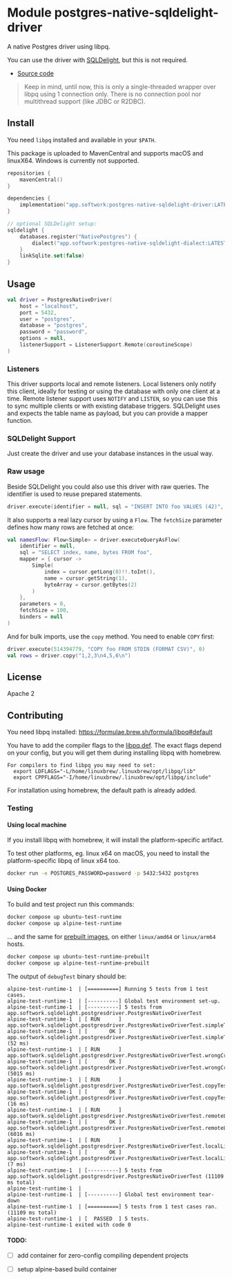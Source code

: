 # Module postgres-native-sqldelight-driver

A native Postgres driver using libpq.

You can use the driver with [SQLDelight](https://github.com/cashapp/sqldelight), but this is not required.

- [Source code](https://github.com/hfhbd/postgres-native-sqldelight)

> Keep in mind, until now, this is only a single-threaded wrapper over libpq using 1 connection only. There is no connection pool nor multithread support (like JDBC or R2DBC).

## Install

You need `libpq` installed and available in your `$PATH`.

This package is uploaded to MavenCentral and supports macOS and linuxX64.
Windows is currently not supported.

````kotlin
repositories {
    mavenCentral()
}

dependencies {
    implementation("app.softwork:postgres-native-sqldelight-driver:LATEST")
}

// optional SQLDelight setup:
sqldelight {
    databases.register("NativePostgres") {
        dialect("app.softwork:postgres-native-sqldelight-dialect:LATEST")
    }
    linkSqlite.set(false)
}
````

## Usage

```kotlin
val driver = PostgresNativeDriver(
    host = "localhost",
    port = 5432,
    user = "postgres",
    database = "postgres",
    password = "password",
    options = null,
    listenerSupport = ListenerSupport.Remote(coroutineScope)
)
```

### Listeners

This driver supports local and remote listeners.
Local listeners only notify this client, ideally for testing or using the database with only one client at a time.
Remote listener support uses `NOTIFY` and `LISTEN`, so you can use this to sync multiple clients or with existing database
triggers.
SQLDelight uses and expects the table name as payload, but you can provide a mapper function.

### SQLDelight Support

Just create the driver and use your database instances in the usual way.

### Raw usage

Beside SQLDelight you could also use this driver with raw queries.
The identifier is used to reuse prepared statements.

```kotlin
driver.execute(identifier = null, sql = "INSERT INTO foo VALUES (42)", parameters = 0, binders = null)
```

It also supports a real lazy cursor by using a `Flow`. The `fetchSize` parameter defines how many rows are fetched at once:

```kotlin
val namesFlow: Flow<Simple> = driver.executeQueryAsFlow(
    identifier = null,
    sql = "SELECT index, name, bytes FROM foo",
    mapper = { cursor ->
        Simple(
            index = cursor.getLong(0)!!.toInt(),
            name = cursor.getString(1),
            byteArray = cursor.getBytes(2)
        )
    },
    parameters = 0,
    fetchSize = 100,
    binders = null
)
```

And for bulk imports, use the `copy` method. You need to enable `COPY` first:

```kotlin
driver.execute(514394779, "COPY foo FROM STDIN (FORMAT CSV)", 0)
val rows = driver.copy("1,2,3\n4,5,6\n")
```

## License

Apache 2

## Contributing

You need libpq installed: https://formulae.brew.sh/formula/libpq#default

You have to add the compiler flags to the [libpq.def](postgres-native-sqldelight-driver/src/nativeInterop/cinterop/libpq.def).
The exact flags depend on your config, but you will get them during installing libpq with homebrew.

```
For compilers to find libpq you may need to set:
  export LDFLAGS="-L/home/linuxbrew/.linuxbrew/opt/libpq/lib"
  export CPPFLAGS="-I/home/linuxbrew/.linuxbrew/opt/libpq/include"
```

For installation using homebrew, the default path is already added.

### Testing
#### Using local machine
If you install libpq with homebrew, it will install the platform-specific artifact.

To test other platforms, eg. linux x64 on macOS, you need to install the platform-specific libpq of linux x64 too.

```sh
docker run -e POSTGRES_PASSWORD=password -p 5432:5432 postgres
```

#### Using Docker

To build and test project run this commands:

```sh
docker compose up ubuntu-test-runtime
docker compose up alpine-test-runtime
```

... and the same for [prebuilt images](https://hub.docker.com/r/myshkouski/kotlin-native-postgres-driver-testing/tags), on either `linux/amd64` or `linux/arm64` hosts.
```sh
docker compose up ubuntu-test-runtime-prebuilt
docker compose up alpine-test-runtime-prebuilt
```

The output of `debugTest` binary should be:
```
alpine-test-runtime-1  | [==========] Running 5 tests from 1 test cases.
alpine-test-runtime-1  | [----------] Global test environment set-up.
alpine-test-runtime-1  | [----------] 5 tests from app.softwork.sqldelight.postgresdriver.PostgresNativeDriverTest
alpine-test-runtime-1  | [ RUN      ] app.softwork.sqldelight.postgresdriver.PostgresNativeDriverTest.simpleTest
alpine-test-runtime-1  | [       OK ] app.softwork.sqldelight.postgresdriver.PostgresNativeDriverTest.simpleTest (52 ms)
alpine-test-runtime-1  | [ RUN      ] app.softwork.sqldelight.postgresdriver.PostgresNativeDriverTest.wrongCredentials
alpine-test-runtime-1  | [       OK ] app.softwork.sqldelight.postgresdriver.PostgresNativeDriverTest.wrongCredentials (5015 ms)
alpine-test-runtime-1  | [ RUN      ] app.softwork.sqldelight.postgresdriver.PostgresNativeDriverTest.copyTest
alpine-test-runtime-1  | [       OK ] app.softwork.sqldelight.postgresdriver.PostgresNativeDriverTest.copyTest (16 ms)
alpine-test-runtime-1  | [ RUN      ] app.softwork.sqldelight.postgresdriver.PostgresNativeDriverTest.remoteListenerTest
alpine-test-runtime-1  | [       OK ] app.softwork.sqldelight.postgresdriver.PostgresNativeDriverTest.remoteListenerTest (6016 ms)
alpine-test-runtime-1  | [ RUN      ] app.softwork.sqldelight.postgresdriver.PostgresNativeDriverTest.localListenerTest
alpine-test-runtime-1  | [       OK ] app.softwork.sqldelight.postgresdriver.PostgresNativeDriverTest.localListenerTest (7 ms)
alpine-test-runtime-1  | [----------] 5 tests from app.softwork.sqldelight.postgresdriver.PostgresNativeDriverTest (11109 ms total)
alpine-test-runtime-1  |
alpine-test-runtime-1  | [----------] Global test environment tear-down
alpine-test-runtime-1  | [==========] 5 tests from 1 test cases ran. (11109 ms total)
alpine-test-runtime-1  | [  PASSED  ] 5 tests.
alpine-test-runtime-1 exited with code 0
```

#### TODO:
- [ ] add container for zero-config compiling dependent projects
- [ ] setup alpine-based build container
    